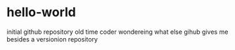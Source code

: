 # hello-world
initial github repository
old time coder wondereing what else gihub gives me besides a versionion repository
